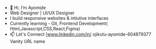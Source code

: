 - 👋 Hi, I’m Ayomide 
- Web Designer | UI/UX Designer
- I build responsive websites & intiutive interfaces
- Currently learning - Git, Frontend Development( Html,Javascript,CSS,React,Figma)
- 📫 Let's Connect [www.linkedin.com/in/
ojikutu-ayomide-604879377
Vanity URL name

<!---
Ayomide-byte108/Ayomide-byte108 is a ✨ special ✨ repository because its `README.md` (this file) appears on your GitHub profile.
You can click the Preview link to take a look at your changes.
--->
